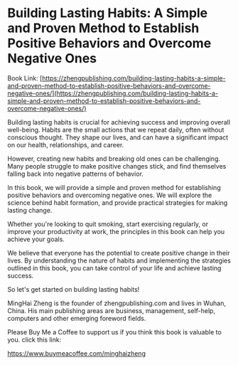 # Building Lasting Habits: A Simple and Proven Method to Establish Positive Behaviors and Overcome Negative Ones

Book Link: [https://zhengpublishing.com/building-lasting-habits-a-simple-and-proven-method-to-establish-positive-behaviors-and-overcome-negative-ones/](https://zhengpublishing.com/building-lasting-habits-a-simple-and-proven-method-to-establish-positive-behaviors-and-overcome-negative-ones/)

Building lasting habits is crucial for achieving success and improving overall well-being. Habits are the small actions that we repeat daily, often without conscious thought. They shape our lives, and can have a significant impact on our health, relationships, and career.

However, creating new habits and breaking old ones can be challenging. Many people struggle to make positive changes stick, and find themselves falling back into negative patterns of behavior.

In this book, we will provide a simple and proven method for establishing positive behaviors and overcoming negative ones. We will explore the science behind habit formation, and provide practical strategies for making lasting change.

Whether you're looking to quit smoking, start exercising regularly, or improve your productivity at work, the principles in this book can help you achieve your goals.

We believe that everyone has the potential to create positive change in their lives. By understanding the nature of habits and implementing the strategies outlined in this book, you can take control of your life and achieve lasting success.

So let's get started on building lasting habits!

MingHai Zheng is the founder of zhengpublishing.com and lives in Wuhan, China. His main publishing areas are business, management, self-help, computers and other emerging foreword fields.

Please Buy Me a Coffee to support us if you think this book is valuable to you. click this link:

https://www.buymeacoffee.com/minghaizheng
